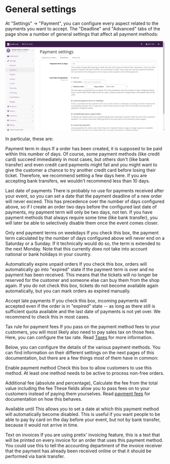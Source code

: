 General settings
================

At "Settings" → "Payment", you can configure every aspect related to the payments you want to accept. The "Deadline"
and "Advanced" tabs of the page show a number of general settings that affect all payment methods:

![Payment settings](../../../assets/screens/event/settings_payment.png)

In particular, these are:

Payment term in days
  If a order has been created, it is supposed to be paid within this number of days. Of course, some payment methods
  (like credit card) succeed immediately in most cases, but others don't (like bank transfer) and even credit card
  payments might fail and you might want to give the customer a chance to try another credit card before losing their
  ticket. Therefore, we recommend setting a few days here. If you are accepting bank transfers, we wouldn't recommend
  less than 10 days.

Last date of payments
  There is probably no use for payments received after your event, so you can set a date that the payment deadline of
  a new order will never exceed. This has precedence over the number of days configured above, so if I create an order
  two days before the configured last date of payments, my payment term will only be two days, not ten. If you have
  payment methods that always require some time (like bank transfer), you will later be able to selectively disable them
  once the event comes closer.

Only end payment terms on weekdays
  If you check this box, the payment term calculated by the number of days configured above will never end on a Saturday
  or a Sunday. If it technically would do so, the term is extended to the next Monday. Note that this currently does not
  take into account national or bank holidays in your country.

Automatically expire unpaid orders
  If you check this box, orders will automatically go into "expired" state if the payment term is over and no payment
  has been received. This means that the tickets will no longer be reserved for the customer and someone else can buy
  them from the shop again. If you do not check this box, tickets do not become available again automatically, but you
  can mark orders as expired manually.

Accept late payments
  If you check this box, incoming payments will accepted even if the order is in "expired" state -- as long as there
  still is sufficient quota available and the last date of payments is not yet over. We recommend to check this in most
  cases.

Tax rule for payment fees
  If you pass on the payment method fees to your customers, you will most likely also need to pay sales tax on those
  fees. Here, you can configure the tax rate. Read [Taxes](../taxes) for more information.

Below, you can configure the details of the various payment methods. You can find information on their different settings
on the next pages of this documentation, but there are a few things most of them have in common:

Enable payment method
  Check this box to allow customers to use this method. At least one method needs to be active to process non-free orders.

Additional fee (absolute and percentage), Calculate the fee from the total value including the fee
  These fields allow you to pass fees on to your customers instead of paying them yourselves. Read [payment fees](fees.md)
  for documentation on how this behaves.

Available until
  This allows you to set a date at which this payment method will automatically become disabled. This is useful if you
  want people to be able to pay by card on the day before your event, but not by bank transfer, because it would not
  arrive in time.

Text on invoices
  If you are using pretix' invoicing feature, this is a text that will be printed on every invoice for an order that
  uses this payment method. You could use this to tell the accounting department of the invoice receiver that the payment
  has already been received online or that it should be performed via bank transfer.
